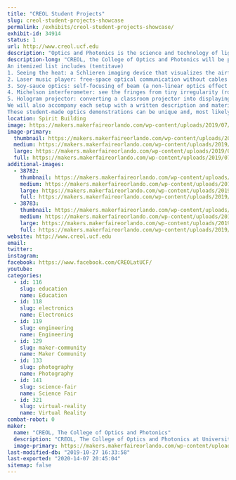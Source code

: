 ```yaml
---
title: "CREOL Student Projects"
slug: creol-student-projects-showcase
permalink: /exhibits/creol-student-projects-showcase/
exhibit-id: 34914
status: 1
url: http://www.creol.ucf.edu
description: "Optics and Photonics is the science and technology of light: from powerful lasers, energy-efficient LEDs, to fiber communication and bio-medical imaging. Come and learn about this emerging STEM field with interactive demonstrations contributed by students from CREOL, The College of Optics and Photonics at UCF."
description-long: "CREOL, the College of Optics and Photonics will be presenting a series of demonstrations made in the past year and showing the guests how to tweak everyday objects into displaying interesting optical phenomena.  The demonstrations will get you acquainted with the concepts and applications of photonics, from topics as simple as the reflection and refraction of light (Schilieren imaging), to technologies as complicated as optical communication (Laser music player) and non-conventional imaging systems (Hologram, Laser speckle constrast imaging and other \"exotic photography\"). Within our college, we host annual Optics Demonstration Design competitions where we ask photonics-major students to design and build setups that demonstrate the concepts and applications of optics. They have been used on CREOL’s Optics Day, STEM day,  MakeFest (Orlando Science Center) and other outreach events.
An itemized list includes (tentitave)
1. Seeing the heat: a Schlieren imaging device that visualizes the airflow, such as turbulance and the hot air around your palm;
2. Laser music player: free-space optical communication without cables (Eye safe);
3. Soy-sauce optics: self-focusing of beam (a non-linear optics effect that is a hot research topic) in soy sauce and other everyday materials;
4. Michelson interferometer: see the fringes from tiny irregularity (roughness) of a seemingly flat optical surface;
5. Hologram projector: converting a classroom projector into displaying 3D holograms.
We will also accompany each setup with a written description and material list so that guests can learn how to build them on their own.
These student-made optics demonstrations can be unique and, most likely, complimentary to the existing makers’ projects. We hope to expose the visitors to the area of photonics engineering, and help develop their interest in this highly cross-disciplinary STEM field."
location: Spirit Building
image: https://makers.makerfaireorlando.com/wp-content/uploads/2019/07/IMG_3233-1024x768.jpg
image-primary:
  thumbnail: https://makers.makerfaireorlando.com/wp-content/uploads/2019/07/IMG_3233-150x150.jpg
  medium: https://makers.makerfaireorlando.com/wp-content/uploads/2019/07/IMG_3233-300x225.jpg
  large: https://makers.makerfaireorlando.com/wp-content/uploads/2019/07/IMG_3233-1024x768.jpg
  full: https://makers.makerfaireorlando.com/wp-content/uploads/2019/07/IMG_3233.jpg
additional-images:
  - 38782:
    thumbnail: https://makers.makerfaireorlando.com/wp-content/uploads/2019/09/IMG_3239-150x150.jpg
    medium: https://makers.makerfaireorlando.com/wp-content/uploads/2019/09/IMG_3239-300x225.jpg
    large: https://makers.makerfaireorlando.com/wp-content/uploads/2019/09/IMG_3239-1024x768.jpg
    full: https://makers.makerfaireorlando.com/wp-content/uploads/2019/09/IMG_3239.jpg
  - 38783:
    thumbnail: https://makers.makerfaireorlando.com/wp-content/uploads/2019/09/IMG_3228-150x150.jpg
    medium: https://makers.makerfaireorlando.com/wp-content/uploads/2019/09/IMG_3228-300x225.jpg
    large: https://makers.makerfaireorlando.com/wp-content/uploads/2019/09/IMG_3228-1024x768.jpg
    full: https://makers.makerfaireorlando.com/wp-content/uploads/2019/09/IMG_3228.jpg
website: http://www.creol.ucf.edu
email: 
twitter: 
instagram: 
facebook: https://www.facebook.com/CREOLatUCF/
youtube: 
categories:
  - id: 116
    slug: education
    name: Education
  - id: 118
    slug: electronics
    name: Electronics
  - id: 119
    slug: engineering
    name: Engineering
  - id: 129
    slug: maker-community
    name: Maker Community
  - id: 133
    slug: photography
    name: Photography
  - id: 141
    slug: science-fair
    name: Science Fair
  - id: 321
    slug: virtual-reality
    name: Virtual Reality
combat-robot: 0
maker:
  name: "CREOL, The College of Optics and Photonics"
  description: "CREOL, The College of Optics and Photonics at University of Central Florida is a world leader in education, research, and industrial partnership in the field of optics and photonics. Students at CREOL use spare time to design and build demonstration setups that showcase the concepts and applications of photonics, from topics as simple as the reflection and refraction of light, to technologies as complicated as fiber communication and optical imaging. With these home-made setups, we have participated in a variety of university and community outreach events including CREOL’s Optics Day, STEM day, K-12 teach-in etc every year."
  image-primary: https://makers.makerfaireorlando.com/wp-content/uploads/2019/07/UILexternal_KGrgb_CREOL-The-College-of-Optics-and-Photonics-300dpi-1024x209.png
last-modified-db: "2019-10-27 16:33:58"
last-exported: "2020-14-07 20:45:04"
sitemap: false
---
```

